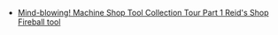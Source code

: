 - [Mind-blowing! Machine Shop Tool Collection Tour Part 1 Reid's Shop Fireball tool](https://youtu.be/SCVQQ4qnp2A)
